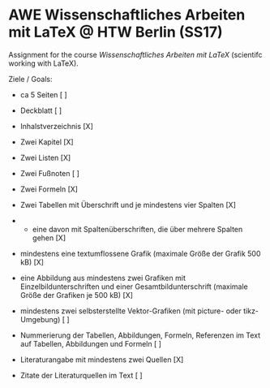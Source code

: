 # AWE Wissenschaftliches Arbeiten mit LaTeX @ HTW Berlin (SS17)

Assignment for the course *Wissenschaftliches Arbeiten mit LaTeX* 
(scientifc working with LaTeX). 

Ziele / Goals:

- ca 5 Seiten [ ]
- Deckblatt [ ]
- Inhalstverzeichnis [X]

- Zwei Kapitel [X]
- Zwei Listen [X]
- Zwei Fußnoten [ ]
- Zwei Formeln [X]
- Zwei Tabellen mit Überschrift und je mindestens vier Spalten [X]
- + eine davon mit Spaltenüberschriften, die über mehrere Spalten gehen [X]
- mindestens eine textumflossene Grafik (maximale Größe der Grafik 500 kB) [X]
- eine Abbildung aus mindestens zwei Grafiken mit Einzelbildunterschriften und einer Gesamtbildunterschrift
(maximale Größe der Grafiken je 500 kB) [X]
- mindestens zwei selbsterstellte Vektor-Grafiken (mit picture- oder tikz-Umgebung) [ ]
- Nummerierung der Tabellen, Abbildungen, Formeln, Referenzen im Text auf Tabellen, Abbildungen
und Formeln [ ]
- Literaturangabe mit mindestens zwei Quellen [X]
- Zitate der Literaturquellen im Text [ ]

